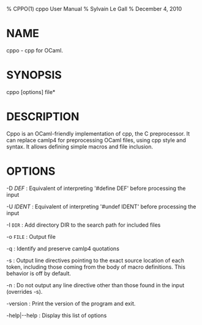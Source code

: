 % CPPO(1) cppo User Manual
% Sylvain Le Gall
% December 4, 2010

# NAME

cppo - cpp for OCaml.

# SYNOPSIS

cppo [options] file\*

# DESCRIPTION

Cppo is an OCaml-friendly implementation of cpp, the C preprocessor.
It can replace camlp4 for preprocessing OCaml files, using cpp style and
syntax. It allows defining simple macros and file inclusion.

# OPTIONS

-D *DEF*
:   Equivalent of interpreting '#define DEF' before processing the
    input

-U *IDENT*
:   Equivalent of interpreting '#undef IDENT' before processing the
    input

-I `DIR`
:   Add directory DIR to the search path for included files

-o `FILE`
:   Output file

-q
:   Identify and preserve camlp4 quotations

-s
:   Output line directives pointing to the exact source location of
    each token, including those coming from the body of macro
    definitions. This behavior is off by default.

-n
:   Do not output any line directive other than those found in the
    input (overrides -s).

-version
:   Print the version of the program and exit.

-help|\--help
:   Display this list of options
